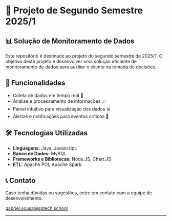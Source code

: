 # 📌 Projeto de Segundo Semestre 2025/1

## 📊 Solução de Monitoramento de Dados

Este repositório é destinado ao projeto do segundo semestre de 2025/1. O objetivo deste projeto é desenvolver uma solução eficiente de monitoramento de dados para auxiliar o cliente na tomada de decisões.

## 🚀 Funcionalidades
- Coleta de dados em tempo real 📡
- Análise e processamento de informações 📈
- Painel intuitivo para visualização dos dados 📊
- Alertas e notificações para eventos críticos 🔔

## 🛠️ Tecnologias Utilizadas
- **Linguagens:** Java, Javascript.
- **Banco de Dados:** MySQL.
- **Frameworks e Bibliotecas:** Node.JS, Chart.JS
- **ETL:** Apache POI, Apache Spark.




## 📞 Contato
Caso tenha dúvidas ou sugestões, entre em contato com a equipe de desenvolvimento.

gabriel.sousa@sptech.school

---




